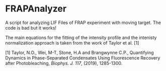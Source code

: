 # FRAPAnalyzer
A script for analyzing LIF Files of FRAP experiment with moving target. The code is bad but it works!

The main equations for the fitting of the intensity profile and the intenisty normalization approach is taken from the work of Taylor et al. [1]

[1] Taylor, N.O., Wei, M-T, Stone, H.A and Brangwynne C.P., Quantifying Dynamics in Phase-Separated Condensates Using Fluorescence Recovery after Photobleaching, *Biophys. J.* *117*, (2019), 1285-1300.
